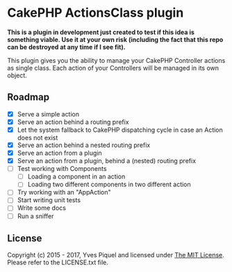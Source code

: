# CakePHP ActionsClass plugin

**This is a plugin in development just created to test if this idea is something viable. Use it at your own risk (including the fact that this repo can be destroyed at any time if I see fit).** 

This plugin gives you the ability to manage your CakePHP Controller actions as single class. Each action of your Controllers will be managed in its own object.

## Roadmap

- [x] Serve a simple action  
- [x] Serve an action behind a routing prefix  
- [x] Let the system fallback to CakePHP dispatching cycle in case an Action does not exist  
- [x] Serve an action behind a nested routing prefix  
- [x] Serve an action from a plugin
- [x] Serve an action from a plugin, behind a (nested) routing prefix    
- [ ] Test working with Components
    - [ ] Loading a component in an action
    - [ ] Loading two different components in two different action
- [ ] Try working with an "AppAction"
- [ ] Start writing unit tests  
- [ ] Write some docs  
- [ ] Run a sniffer  

## License

Copyright (c) 2015 - 2017, Yves Piquel and licensed under [The MIT License](http://opensource.org/licenses/mit-license.php).
Please refer to the LICENSE.txt file.